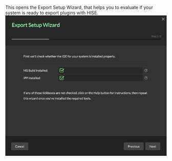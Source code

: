 
This opens the Export Setup Wizard, that helps you to evaluate if your system is ready to export plugins with HISE. 
![](images/interface/export-setup-wizard.png)